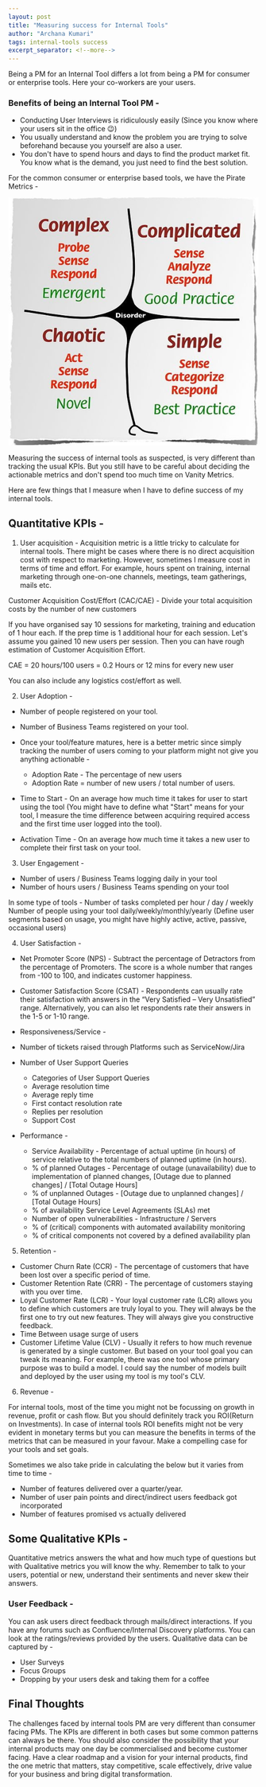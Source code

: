 ```yaml
---
layout: post
title: "Measuring success for Internal Tools"
author: "Archana Kumari"
tags: internal-tools success
excerpt_separator: <!--more-->
---
```


Being a PM for an Internal Tool differs a lot from being a PM for consumer or enterprise tools. Here your co-workers are your users. <!--more-->

### Benefits of being an Internal Tool PM -

* Conducting User Interviews is ridiculously easily (Since you know where your users sit in the office 😉)
* You usually understand and know the problem you are trying to solve beforehand because you yourself are also a user.
* You don't have to spend hours and days to find the product market fit. You know what is the demand, you just need to find the best solution.

For the common consumer or enterprise based tools, we have the Pirate Metrics -

![Alt text](https://github.com/Archana-blog/product/blob/05a747e85bc493e73b38466b388637e56b6b0c66/assets/Cynefin.jpeg?raw=true "Cynefin Framework")

Measuring the success of internal tools as suspected, is very different than tracking the usual KPIs. But you still have to be careful about deciding the actionable metrics and don't spend too much time on Vanity Metrics.

Here are few things that I measure when I have to define success of my internal tools.

## Quantitative KPIs -

1. User acquisition - Acquisition metric is a little tricky to calculate for internal tools. There might be cases where there is no direct acquisition cost with respect to marketing. However, sometimes I measure cost in terms of time and effort. For example, hours spent on training, internal marketing through one-on-one channels, meetings, team gatherings, mails etc.

Customer Acquisition Cost/Effort (CAC/CAE) - Divide your total acquisition costs by the number of new customers

If you have organised say 10 sessions for marketing, training and education of 1 hour each. If the prep time is 1 additional hour for each session. Let's assume you gained 10 new users per session. Then you can have rough estimation of Customer Acquisition Effort.

CAE = 20 hours/100 users = 0.2 Hours or 12 mins for every new user

You can also include any logistics cost/effort as well.

2. User Adoption -

* Number of people registered on your tool.
* Number of Business Teams registered on your tool.
* Once your tool/feature matures, here is a better metric since simply tracking the number of users coming to your platform might not give you anything actionable -

    * Adoption Rate - The percentage of new users
    * Adoption Rate = number of new users / total number of users.

* Time to Start - On an average how much time it takes for user to start using the tool (You might have to define what "Start" means for your tool, I measure the time difference between acquiring required access and the first time user logged into the tool).
* Activation Time - On an average how much time it takes a new user to complete their first task on your tool.

3. User Engagement -

* Number of users / Business Teams logging daily in your tool
* Number of hours users / Business Teams spending on your tool

In some type of tools - Number of tasks completed per hour / day / weekly
Number of people using your tool daily/weekly/monthly/yearly (Define user segments based on usage, you might have highly active, active, passive, occasional users)

4. User Satisfaction -

* Net Promoter Score (NPS) - Subtract the percentage of Detractors from the percentage of Promoters. The score is a whole number that ranges from -100 to 100, and indicates customer happiness.

* Customer Satisfaction Score (CSAT) - Respondents can usually rate their satisfaction with answers in the “Very Satisfied – Very Unsatisfied” range. Alternatively, you can also let respondents rate their answers in the 1-5 or 1-10 range.

* Responsiveness/Service -
* Number of tickets raised through Platforms such as ServiceNow/Jira
* Number of User Support Queries
    * Categories of User Support Queries
    * Average resolution time
    * Average reply time
    * First contact resolution rate
    * Replies per resolution
    * Support Cost

* Performance -
    * Service Availability - Percentage of actual uptime (in hours) of service relative to the total numbers of planned uptime (in hours).
    * % of planned Outages - Percentage of outage (unavailability) due to implementation of planned changes,
          [Outage due to planned changes] / [Total Outage Hours]
    * % of unplanned Outages - [Outage due to unplanned changes] / [Total Outage Hours]
    * % of availability Service Level Agreements (SLAs) met
    * Number of open vulnerabilities - Infrastructure / Servers
    * % of (critical) components with automated availability monitoring
    * % of critical components not covered by a defined availability plan

5. Retention -

* Customer Churn Rate (CCR) - The percentage of customers that have been lost over a specific period of time.
* Customer Retention Rate (CRR) - The percentage of customers staying with you over time.
* Loyal Customer Rate (LCR) - Your loyal customer rate (LCR) allows you to define which customers are truly loyal to you. They will always be the first one to try out new features. They will always give you constructive feedback.
* Time Between usage surge of users
* Customer Lifetime Value (CLV) - Usually it refers to how much revenue is generated by a single customer. But based on your tool goal you can tweak its meaning. For example, there was one tool whose primary purpose was to build a model. I could say the number of models built and deployed by the user using my tool is my tool's CLV.

6. Revenue -

For internal tools, most of the time you might not be focussing on growth in revenue, profit or cash flow.
But you should definitely track you ROI(Return on Investments). In case of internal tools ROI benefits might not be very evident in monetary terms but you can measure the benefits in terms of the metrics that can be measured in your favour. Make a compelling case for your tools and set goals.

Sometimes we also take pride in calculating the below but it varies from time to time -

* Number of features delivered over a quarter/year.
* Number of user pain points and direct/indirect users feedback got incorporated
* Number of features promised vs actually delivered

## Some Qualitative KPIs -
Quantitative metrics answers the what and how much type of questions but with Qualitative metrics you will know the why. Remember to talk to your users, potential or new, understand their sentiments and never skew their answers.

### User Feedback - 
You can ask users direct feedback through mails/direct interactions. If you have any forums such as Confluence/Internal Discovery platforms. You can look at the ratings/reviews provided by the users. Qualitative data can be captured by -

* User Surveys
* Focus Groups
* Dropping by your users desk and taking them for a coffee

## Final Thoughts
The challenges faced by internal tools PM are very different than consumer facing PMs. The KPIs are different in both cases but some common patterns can always be there. You should also consider the possibility that your internal products may one day be commercialised and become customer facing. Have a clear roadmap and a vision for your internal products, find the one metric that matters, stay competitive, scale effectively, drive value for your business and bring digital transformation.
